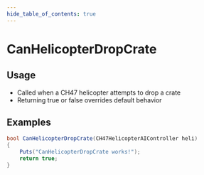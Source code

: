 ```yaml
---
hide_table_of_contents: true
---
```


# CanHelicopterDropCrate

## Usage

* Called when a CH47 helicopter attempts to drop a crate
* Returning true or false overrides default behavior

## Examples

```csharp title=""
bool CanHelicopterDropCrate(CH47HelicopterAIController heli)
{
    Puts("CanHelicopterDropCrate works!");
    return true;
}
```

